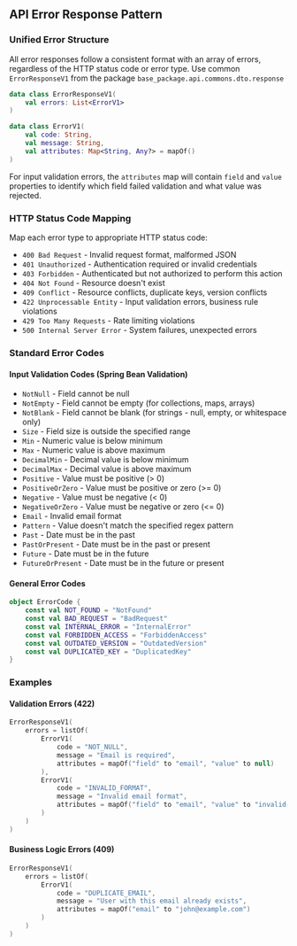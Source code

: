 ## API Error Response Pattern

### Unified Error Structure
All error responses follow a consistent format with an array of errors, regardless of the HTTP status code or error type.
Use common `ErrorResponseV1` from the package `base_package.api.commons.dto.response`

```kotlin
data class ErrorResponseV1(
    val errors: List<ErrorV1>
)

data class ErrorV1(
    val code: String,
    val message: String,
    val attributes: Map<String, Any?> = mapOf()
)
```

For input validation errors, the `attributes` map will contain `field` and `value` properties to identify which field failed validation and what value was rejected.

### HTTP Status Code Mapping

Map each error type to appropriate HTTP status code:
- `400 Bad Request` - Invalid request format, malformed JSON
- `401 Unauthorized` - Authentication required or invalid credentials
- `403 Forbidden` - Authenticated but not authorized to perform this action
- `404 Not Found` - Resource doesn't exist
- `409 Conflict` - Resource conflicts, duplicate keys, version conflicts
- `422 Unprocessable Entity` - Input validation errors, business rule violations
- `429 Too Many Requests` - Rate limiting violations
- `500 Internal Server Error` - System failures, unexpected errors

### Standard Error Codes

#### Input Validation Codes (Spring Bean Validation)
- `NotNull` - Field cannot be null
- `NotEmpty` - Field cannot be empty (for collections, maps, arrays)
- `NotBlank` - Field cannot be blank (for strings - null, empty, or whitespace only)
- `Size` - Field size is outside the specified range
- `Min` - Numeric value is below minimum
- `Max` - Numeric value is above maximum
- `DecimalMin` - Decimal value is below minimum
- `DecimalMax` - Decimal value is above maximum
- `Positive` - Value must be positive (> 0)
- `PositiveOrZero` - Value must be positive or zero (>= 0)
- `Negative` - Value must be negative (< 0)
- `NegativeOrZero` - Value must be negative or zero (<= 0)
- `Email` - Invalid email format
- `Pattern` - Value doesn't match the specified regex pattern
- `Past` - Date must be in the past
- `PastOrPresent` - Date must be in the past or present
- `Future` - Date must be in the future
- `FutureOrPresent` - Date must be in the future or present

#### General Error Codes
```kotlin
object ErrorCode {
    const val NOT_FOUND = "NotFound"
    const val BAD_REQUEST = "BadRequest"
    const val INTERNAL_ERROR = "InternalError"
    const val FORBIDDEN_ACCESS = "ForbiddenAccess"
    const val OUTDATED_VERSION = "OutdatedVersion"
    const val DUPLICATED_KEY = "DuplicatedKey"
}
```

### Examples

#### Validation Errors (422)
```kotlin
ErrorResponseV1(
    errors = listOf(
        ErrorV1(
            code = "NOT_NULL",
            message = "Email is required",
            attributes = mapOf("field" to "email", "value" to null)
        ),
        ErrorV1(
            code = "INVALID_FORMAT", 
            message = "Invalid email format",
            attributes = mapOf("field" to "email", "value" to "invalid-email")
        )
    )
)
```

#### Business Logic Errors (409)
```kotlin
ErrorResponseV1(
    errors = listOf(
        ErrorV1(
            code = "DUPLICATE_EMAIL",
            message = "User with this email already exists",
            attributes = mapOf("email" to "john@example.com")
        )
    )
)
```